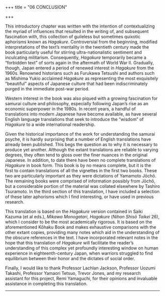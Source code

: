 +++
title = "06 CONCLUSION"

+++

This introductory chapter was written with the intention of contextualizing the myriad of influences that resulted in the writing of, and subsequent fascination with, this collection of guileless but sometimes quixotic aphorisms known as *Hagakure*. Controversial from the beginning, modified interpretations of the text’s mentality in the twentieth century made the book particularly useful for stirring ultra-nationalistic sentiment and inculcating militarism. Consequently, *Hagakure* temporarily became a “forbidden text” of sorts again in the aftermath of World War II. Gradually, though, Japan entered a period of renewed interest in *Hagakure* from the 1960s. Renowned historians such as Furukawa Tetsushi and authors such as Mishima Yukio acclaimed *Hagakure* as representing the most exquisitely “beautiful” aspects of Japanese culture that had been indiscriminately purged in the immediate post-war period.

Western interest in the book was also piqued with a growing fascination for samurai culture and philosophy, especially following Japan’s rise as an economic superpower in the 1980s. In recent years, a handful of translations into modern Japanese have become available, as have several English language translations that seek to introduce the “wisdom” of *Hagakure* to a wide international readership.

Given the historical importance of the work for understanding the samurai psyche, it is hardly surprising that a number of English translations have already been published. This begs the question as to why it is necessary to produce yet another. Although the extant translations are reliable to varying degrees, they often tend to gloss over the finer nuances in the original Japanese. In addition, to date there have been no complete translations of *Hagakure* in book form. This book is by no means complete, but it is the first to contain translations of all the vignettes in the first two books. These two are particularly important as they were dictations of Yamamoto Jōchō. The remaining books were comprised of information possibly from Jōchō, but a considerable portion of the material was collated elsewhere by Tashiro Tsuramoto. In the third section of this translation, I have included a selection of these later aphorisms which I find interesting, or have used in previous research.

This translation is based on the *Hagakure* version contained in Saiki Kazuma \(et al eds.\), *Mikawa Monogatari, Hagakure* \(*Nihon Shisō Taikei* 26\), which I consider to be the most academically rigorous. It is based on the aforementioned Kōhaku Book and makes exhaustive comparisons with the other extant copies, providing many notes which aid in the understanding of the obscure references in the text. I have incorporated relevant notes in the hope that this translation of *Hagakure* will facilitate the reader’s understanding of this complex yet profoundly interesting window on human experience in eighteenth-century Japan, when warriors struggled to find equilibrium between their honor and the dictates of social order.

Finally, I would like to thank Professor Lachlan Jackson, Professor Uozumi Takashi, Professor Yamaori Tetsuo, Trevor Jones, and my research assistant for this project, Remi Yamaguchi, for their opinions and invaluable assistance in completing this translation.

__________
